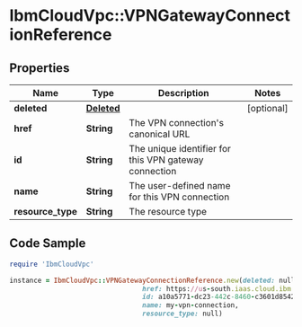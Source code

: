 # IbmCloudVpc::VPNGatewayConnectionReference

## Properties

Name | Type | Description | Notes
------------ | ------------- | ------------- | -------------
**deleted** | [**Deleted**](Deleted.md) |  | [optional] 
**href** | **String** | The VPN connection&#39;s canonical URL | 
**id** | **String** | The unique identifier for this VPN gateway connection | 
**name** | **String** | The user-defined name for this VPN connection | 
**resource_type** | **String** | The resource type | 

## Code Sample

```ruby
require 'IbmCloudVpc'

instance = IbmCloudVpc::VPNGatewayConnectionReference.new(deleted: null,
                                 href: https://us-south.iaas.cloud.ibm.com/v1/vpn_gateways/ddf51bec-3424-11e8-b467-0ed5f89f718b/connections/93487806-7743-4c46-81d6-72869883ea0b,
                                 id: a10a5771-dc23-442c-8460-c3601d8542f7,
                                 name: my-vpn-connection,
                                 resource_type: null)
```


